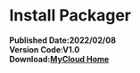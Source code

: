 # Install Packager
**Published Date:2022/02/08   
Version Code:V1.0   
Download:[MyCloud Home](https://home.mycloud.com/action/share/77ada83f-6922-4bc6-a9ad-64fe55e6ff3c)**
